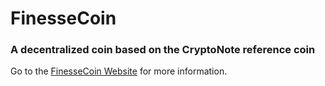 

# FinesseCoin

### A decentralized coin based on the CryptoNote reference coin

Go to the [FinesseCoin Website](https://FinesseCoin) for more information.
